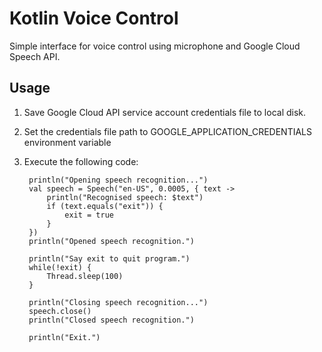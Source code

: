 # Kotlin Voice Control

Simple interface for voice control using microphone and Google Cloud Speech API.

## Usage

1) Save Google Cloud API service account credentials file to local disk.
2) Set the credentials file path to GOOGLE_APPLICATION_CREDENTIALS environment variable 
3) Execute the following code:

        println("Opening speech recognition...")
        val speech = Speech("en-US", 0.0005, { text ->
            println("Recognised speech: $text")
            if (text.equals("exit")) {
                exit = true
            }
        })
        println("Opened speech recognition.")

        println("Say exit to quit program.")
        while(!exit) {
            Thread.sleep(100)
        }

        println("Closing speech recognition...")
        speech.close()
        println("Closed speech recognition.")

        println("Exit.")